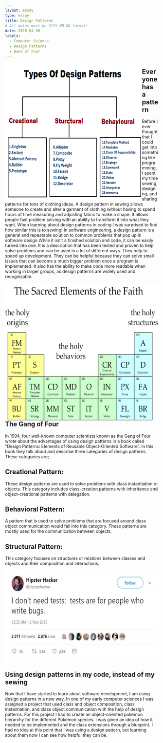 ```yaml
---
layout: essay
type: essay
title: Design Patterns
# All dates must be YYYY-MM-DD format!
date: 2020-04-30
labels:
  - Computer Science
  - Design Patterns
  - Gand of Four
---
```


<img class="ui image" align="left" height="450" width="450" src="../images/Java-Design-Patterns.png">

## Everyone has a pattern
Before I ever thought that I could get into something like programming, I spent my time sewing, designing, and sharing patterns for tons of clothing ideas. A design pattern in sewing allows someone to create and alter a garment of clothing without having to spend hours of time measuring and adjusting fabric to make a shape. It allows people fast problem solving with an ability to transform it into what they want. When learning about design patterns in coding I was surprised to find how similar this is to sewing! In software engineering, a design pattern is a general and repeatable solution to common problems that pop up in software design.While it isn’t a finished solution and code, it can be easily turned into one. It is a description that has been tested and proven to help solve problems and can be used in a lot of different ways. They help to speed up development. They can be helpful because they can solve small issues that can become a much bigger problem once a program is implemented. It also has the ability to make code more readable when working in larger groups, as design patterns are widely used and recognizable. 

<img class="ui image" align="right" height="450" width="550" src="../images/unnamed.png">

## The Gang of Four

In 1994, four well-known computer scientists known as the Gang of Four wrote about the advantages of using design patterns in a book called “Design Patterns: Elements of Reusable Object-Oriented Software”. In this book they talk about and describe three categories of design patterns. These categories are;

## Creational Pattern: 
These design patterns are used to solve problems with class instantiation or objects. This category includes class-creation patterns with inheritance and object-creational patterns with delegation.

## Behavioral Pattern: 
A pattern that is used to solve problems that are focused around class object communication would fall into this category. These patterns are mostly used for the communication between objects. 

## Structural Pattern: 
This category focuses on structures or relations between classes and objects and their composition and interactions.

<img class="ui image" align="center" height="300" width="600" src="../images/r_1681353_fwhKD.jpg">

## Using design patterns in my code, instead of my sewing

Now that I have started to learn about software development, I am using design patterns in a new way. In one of my early computer sciences I was assigned a project that used class and object composition, class instantiation, and class object communication with the help of design patterns. For this project I had to create an object-oriented pokemon hierarchy for the different Pokemon species. I was given an idea of how it needed to be implemented and the class extensions through a blueprint. I had no idea at this point that I was using a design pattern, but learning about them now I can see how helpful they can be. 
